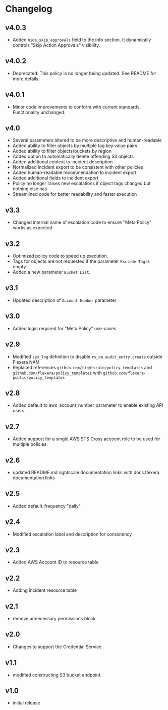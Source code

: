 # Changelog

## v4.0.3

- Added `hide_skip_approvals` field to the info section. It dynamically controls "Skip Action Approvals" visibility.

## v4.0.2

- Deprecated: This policy is no longer being updated. See README for more details.

## v4.0.1

- Minor code improvements to conform with current standards. Functionality unchanged.

## v4.0

- Several parameters altered to be more descriptive and human-readable
- Added ability to filter objects by multiple tag key:value pairs
- Added ability to filter objects/buckets by region
- Added option to automatically delete offending S3 objects
- Added additional context to incident description
- Normalized incident export to be consistent with other policies
- Added human-readable recommendation to incident export
- Added additional fields to incident export
- Policy no longer raises new escalations if object tags changed but nothing else has
- Streamlined code for better readability and faster execution

## v3.3

- Changed internal name of escalation code to ensure "Meta Policy" works as expected

## v3.2

- Optimized policy code to speed up execution.
- Tags for objects are not requested if the parameter `Exclude Tag` is empty.
- Added a new parameter `Bucket List`.

## v3.1

- Updated description of `Account Number` parameter

## v3.0

- Added logic required for "Meta Policy" use-cases

## v2.9

- Modified `sys_log` definition to disable `rs_cm.audit_entry.create` outside Flexera NAM
- Replaced references `github.com/rightscale/policy_templates` and `github.com/flexera/policy_templates` with `github.com/flexera-public/policy_templates`

## v2.8

- Added default to aws_account_number parameter to enable existing API users.

## v2.7

- Added support for a single AWS STS Cross account role to be used for multiple policies.

## v2.6

- updated README.md rightscale documentation links with docs.flexera documentation links

## v2.5

- Added default_frequency "daily"

## v2.4

- Modified escalation label and description for consistency

## v2.3

- Added AWS Account ID to resource table

## v2.2

- Adding incident resource table

## v2.1

- remove unnecessary permissions block

## v2.0

- Changes to support the Credential Service

## v1.1

- modified constructing S3 bucket endpoint.

## v1.0

- initial release
